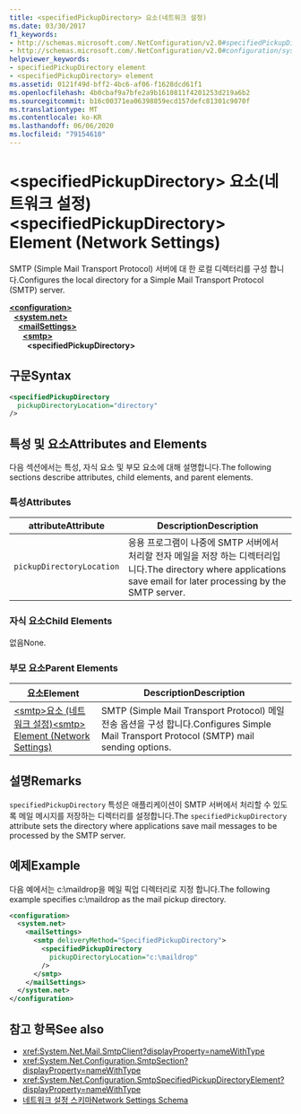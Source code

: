 ```yaml
---
title: <specifiedPickupDirectory> 요소(네트워크 설정)
ms.date: 03/30/2017
f1_keywords:
- http://schemas.microsoft.com/.NetConfiguration/v2.0#specifiedPickupDirectory
- http://schemas.microsoft.com/.NetConfiguration/v2.0#configuration/system.net/mailSettings/smtp/specifiedPickupDirectory
helpviewer_keywords:
- specifiedPickupDirectory element
- <specifiedPickupDirectory> element
ms.assetid: 0121f49d-bff2-4bc6-af06-f1628dcd61f1
ms.openlocfilehash: 4b0cbaf9a7bfe2a9b1610811f4201253d219a6b2
ms.sourcegitcommit: b16c00371ea06398859ecd157defc81301c9070f
ms.translationtype: MT
ms.contentlocale: ko-KR
ms.lasthandoff: 06/06/2020
ms.locfileid: "79154610"
---
```

# <a name="specifiedpickupdirectory-element-network-settings"></a><span data-ttu-id="1dee4-102">\<specifiedPickupDirectory> 요소(네트워크 설정)</span><span class="sxs-lookup"><span data-stu-id="1dee4-102">\<specifiedPickupDirectory> Element (Network Settings)</span></span>
<span data-ttu-id="1dee4-103">SMTP (Simple Mail Transport Protocol) 서버에 대 한 로컬 디렉터리를 구성 합니다.</span><span class="sxs-lookup"><span data-stu-id="1dee4-103">Configures the local directory for a Simple Mail Transport Protocol (SMTP) server.</span></span>  
  
[**\<configuration>**](../configuration-element.md)\
&nbsp;&nbsp;[**\<system.net>**](system-net-element-network-settings.md)\
&nbsp;&nbsp;&nbsp;&nbsp;[**\<mailSettings>**](mailsettings-element-network-settings.md)\
&nbsp;&nbsp;&nbsp;&nbsp;&nbsp;&nbsp;[**\<smtp>**](smtp-element-network-settings.md)\
&nbsp;&nbsp;&nbsp;&nbsp;&nbsp;&nbsp;&nbsp;&nbsp;**\<specifiedPickupDirectory>**  
  
## <a name="syntax"></a><span data-ttu-id="1dee4-104">구문</span><span class="sxs-lookup"><span data-stu-id="1dee4-104">Syntax</span></span>  
  
```xml  
<specifiedPickupDirectory  
  pickupDirectoryLocation="directory"
/>  
```  
  
## <a name="attributes-and-elements"></a><span data-ttu-id="1dee4-105">특성 및 요소</span><span class="sxs-lookup"><span data-stu-id="1dee4-105">Attributes and Elements</span></span>  
 <span data-ttu-id="1dee4-106">다음 섹션에서는 특성, 자식 요소 및 부모 요소에 대해 설명합니다.</span><span class="sxs-lookup"><span data-stu-id="1dee4-106">The following sections describe attributes, child elements, and parent elements.</span></span>  
  
### <a name="attributes"></a><span data-ttu-id="1dee4-107">특성</span><span class="sxs-lookup"><span data-stu-id="1dee4-107">Attributes</span></span>  
  
|<span data-ttu-id="1dee4-108">attribute</span><span class="sxs-lookup"><span data-stu-id="1dee4-108">Attribute</span></span>|<span data-ttu-id="1dee4-109">Description</span><span class="sxs-lookup"><span data-stu-id="1dee4-109">Description</span></span>|  
|---------------|-----------------|  
|`pickupDirectoryLocation`|<span data-ttu-id="1dee4-110">응용 프로그램이 나중에 SMTP 서버에서 처리할 전자 메일을 저장 하는 디렉터리입니다.</span><span class="sxs-lookup"><span data-stu-id="1dee4-110">The directory where applications save email for later processing by the SMTP server.</span></span>|  
  
### <a name="child-elements"></a><span data-ttu-id="1dee4-111">자식 요소</span><span class="sxs-lookup"><span data-stu-id="1dee4-111">Child Elements</span></span>  
 <span data-ttu-id="1dee4-112">없음</span><span class="sxs-lookup"><span data-stu-id="1dee4-112">None.</span></span>  
  
### <a name="parent-elements"></a><span data-ttu-id="1dee4-113">부모 요소</span><span class="sxs-lookup"><span data-stu-id="1dee4-113">Parent Elements</span></span>  
  
|<span data-ttu-id="1dee4-114">요소</span><span class="sxs-lookup"><span data-stu-id="1dee4-114">Element</span></span>|<span data-ttu-id="1dee4-115">Description</span><span class="sxs-lookup"><span data-stu-id="1dee4-115">Description</span></span>|  
|-------------|-----------------|  
|[<span data-ttu-id="1dee4-116">\<smtp>요소 (네트워크 설정)</span><span class="sxs-lookup"><span data-stu-id="1dee4-116">\<smtp> Element (Network Settings)</span></span>](smtp-element-network-settings.md)|<span data-ttu-id="1dee4-117">SMTP (Simple Mail Transport Protocol) 메일 전송 옵션을 구성 합니다.</span><span class="sxs-lookup"><span data-stu-id="1dee4-117">Configures Simple Mail Transport Protocol (SMTP) mail sending options.</span></span>|  
  
## <a name="remarks"></a><span data-ttu-id="1dee4-118">설명</span><span class="sxs-lookup"><span data-stu-id="1dee4-118">Remarks</span></span>  
 <span data-ttu-id="1dee4-119">`specifiedPickupDirectory` 특성은 애플리케이션이 SMTP 서버에서 처리할 수 있도록 메일 메시지를 저장하는 디렉터리를 설정합니다.</span><span class="sxs-lookup"><span data-stu-id="1dee4-119">The `specifiedPickupDirectory` attribute sets the directory where applications save mail messages to be processed by the SMTP server.</span></span>  
  
## <a name="example"></a><span data-ttu-id="1dee4-120">예제</span><span class="sxs-lookup"><span data-stu-id="1dee4-120">Example</span></span>  
 <span data-ttu-id="1dee4-121">다음 예에서는 c:\maildrop을 메일 픽업 디렉터리로 지정 합니다.</span><span class="sxs-lookup"><span data-stu-id="1dee4-121">The following example specifies c:\maildrop as the mail pickup directory.</span></span>  
  
```xml  
<configuration>  
  <system.net>  
    <mailSettings>  
      <smtp deliveryMethod="SpecifiedPickupDirectory">  
        <specifiedPickupDirectory  
          pickupDirectoryLocation="c:\maildrop"  
        />  
      </smtp>  
    </mailSettings>  
  </system.net>  
</configuration>  
```  
  
## <a name="see-also"></a><span data-ttu-id="1dee4-122">참고 항목</span><span class="sxs-lookup"><span data-stu-id="1dee4-122">See also</span></span>

- <xref:System.Net.Mail.SmtpClient?displayProperty=nameWithType>
- <xref:System.Net.Configuration.SmtpSection?displayProperty=nameWithType>
- <xref:System.Net.Configuration.SmtpSpecifiedPickupDirectoryElement?displayProperty=nameWithType>
- [<span data-ttu-id="1dee4-123">네트워크 설정 스키마</span><span class="sxs-lookup"><span data-stu-id="1dee4-123">Network Settings Schema</span></span>](index.md)
